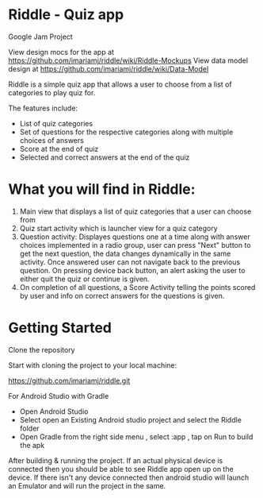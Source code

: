 # Riddle - Quiz app
Google Jam Project

View design mocs for the app at https://github.com/imariamj/riddle/wiki/Riddle-Mockups
View data model design at https://github.com/imariamj/riddle/wiki/Data-Model

Riddle is a simple quiz app that allows a user to choose from a list of categories to play quiz for.

The features include:
- List of quiz categories 
- Set of questions for the respective categories along with multiple choices of answers
- Score at the end of quiz
- Selected and correct answers at the end of the quiz

# What you will find in Riddle:
1. Main view that displays a list of quiz categories that a user can choose from
2. Quiz start activity which is launcher view for a quiz category
3. Question activity: Displayes questions one at a time along with answer choices implemented in a radio group,
user can press "Next" button to get the next question, the data changes dynamically in the same activity. 
Once answered user can not navigate back to the previous question.
On pressing device back button, an alert asking the user to either quit the quiz or continue is given.
4. On completion of all questions, a Score Activity telling the points scored by user and info on correct answers for the questions is given. 

# Getting Started
Clone the repository

Start with cloning the project to your local machine:

https://github.com/imariamj/riddle.git

For Android Studio with Gradle
- Open Android Studio
- Select open an Existing Android studio project and select the Riddle folder
- Open Gradle from the right side menu , select :app , tap on Run to build the apk

After building & running the project. If an actual physical device is connected then you should be able to see Riddle app open up on the device.
If there isn't any device connected then android studio will launch an Emulator and will run the project in the same.

